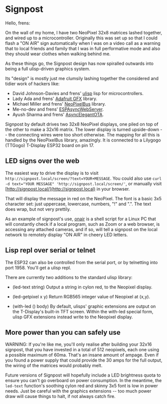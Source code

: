 # Signpost

Hello, frens:

On the wall of my home, I have two NeoPixel 32x8 matrices lashed together, and
wired up to a microcontroller. Originally this was set up so that I could flash
a "ON AIR" sign automatically when I was on a video call as a warning that to
local friends and family that I was in full performative mode and also they
should wear clothes when walking behind me.

As these things go, the Signpost design has now spiralled outwards into being a
full ulisp-driven graphics system. 

Its "design" is mostly just me clumsily lashing together the considered and
tidier work of hackers like:

- David Johnson-Davies and frens' [ulisp](http://www.ulisp.com/) lisp for microcontrollers.
- Lady Ada and frens' [Adafruit GFX](https://github.com/adafruit/Adafruit-GFX-Library) library.
- Michael Miller and frens' [NeoPixelBus](https://github.com/Makuna/NeoPixelBus) library.
- Me-no-dev and frens' [ESPAsyncWebServer](https://github.com/me-no-dev/ESPAsyncWebServer).
- Ayush Sharma and frens' [AsyncElegantOTA](https://github.com/ayushsharma82/AsyncElegantOTA).

Signpost by default drives two 32x8 NeoPixel displays, one piled on top of the
other to make a 32x16 matrix. The lower display is turned upside-down -- the
connecting wires were too short otherwise. The mapping for all this is handled
by the NeoPixelBus library, amazingly. It is connected to a Lilygogo (TTGogo)
T-Display ESP32 board on pin 17.

## LED signs over the web

The easiest way to drive the display is to visit
`http://signpost.local/screen/?text=YOUR+MESSAGE`. You could also use `curl -d
text="YOUR MESSAGE" 'http://signpost.local/screen/'`, or manually visit
[http://signpost.local/](http://signpost.local) in your browser. 

That will display the message in red on the NeoPixel. The font is a basic 3x5
character set: just uppercase, lowercase, numbers, "!" and ".". The text does
wrap, but not very prettily.

As an example of signpost's use, [onair](./bin/onair) is a shell script for a
Linux PC that will constantly check if a local program, such as Zoom or a web
browser, is accessing any attached cameras, and if so, will tell a signpost on
the local network to remotely display "ON AIR" in cheery LED letters.

## Lisp repl over serial or telnet

The ESP32 can also be controlled from the serial port, or by telnetting into port
1958. You'll get a ulisp repl. 

There are currently two additions to the standard ulisp library:

- (led-text string)
    Output a string in cylon red, to the Neopixel display.

- (led-getpixel x y)
    Return RGB565 integer value of Neopixel at (x,y).

- (with-led () body)
    By default, ulisps' graphic extensions are output on the T-Display's
    built-in TFT screen. Within the with-led special form, ulisp GFX extensions
    instead write to the Neopixel display.

## More power than you can safely use

WARNING: If you're like me, you'll only realise after building your 32x16
signpost, that you have invested in a total of 512 neopixels, each one using a
possible maximum of 60ma. That's an insane amount of ampage. Even if you found
a power supply that could provide the 30 amps for the full output, the wiring
of the matrices would probably melt.

Future versions of Signpost will hopefully include a LED brightness quota to
ensure you can't go overboard on power consumption. In the meantime, the
`led-text` function's soothing cylon red and skinny 3x5 font is low in power
needs. Just be careful with the graphics extensions -- too much power draw will
cause things to halt, if not always catch fire.




